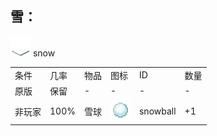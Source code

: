 ## 雪：
<img src="./mc_icon/decorations/snow.png">
snow

<table>
	<tablebody>
		<tr>
			<td>条件</td>
			<td>几率</td>
			<td>物品</td>
			<td>图标</td>
			<td>ID</td>
			<td>数量</td>
		</tr>
		<tr>
			<td>原版</td>
			<td>保留</td>
			<td>-</td>
			<td>-</td>
			<td>-</td>
			<td>-</td>
		</tr>
		<tr>
			<td>非玩家</td>
			<td>100%</td>
			<td>雪球</td>
			<td><img src="./mc_icon/misc/snowball.png"></td>
			<td>snowball</td>
			<td>+1</td>
		</tr>
	</tablebody>
</table>